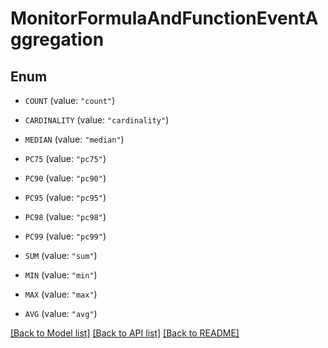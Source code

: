 # MonitorFormulaAndFunctionEventAggregation

## Enum

- `COUNT` (value: `"count"`)

- `CARDINALITY` (value: `"cardinality"`)

- `MEDIAN` (value: `"median"`)

- `PC75` (value: `"pc75"`)

- `PC90` (value: `"pc90"`)

- `PC95` (value: `"pc95"`)

- `PC98` (value: `"pc98"`)

- `PC99` (value: `"pc99"`)

- `SUM` (value: `"sum"`)

- `MIN` (value: `"min"`)

- `MAX` (value: `"max"`)

- `AVG` (value: `"avg"`)

[[Back to Model list]](../README.md#documentation-for-models) [[Back to API list]](../README.md#documentation-for-api-endpoints) [[Back to README]](../README.md)
